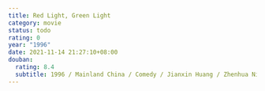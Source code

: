 ```yaml
---
title: Red Light, Green Light
category: movie
status: todo
rating: 0
year: "1996"
date: 2021-11-14 21:27:10+08:00
douban:
  rating: 8.4
  subtitle: 1996 / Mainland China / Comedy / Jianxin Huang / Zhenhua Niu, Jiali Ding
---
```



